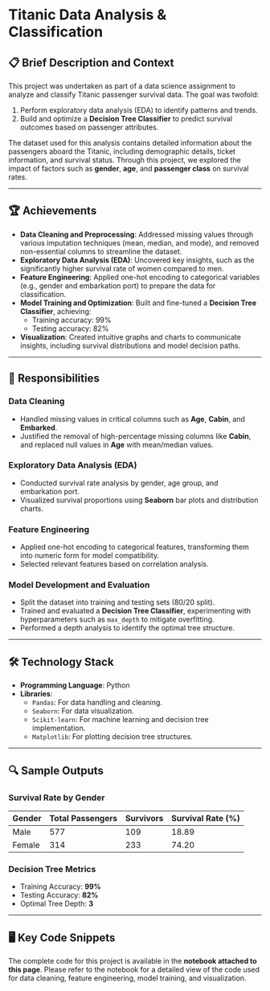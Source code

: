 # Titanic Data Analysis & Classification

## 📋 Brief Description and Context

This project was undertaken as part of a data science assignment to analyze and classify Titanic passenger survival data. The goal was twofold:
1. Perform exploratory data analysis (EDA) to identify patterns and trends.
2. Build and optimize a **Decision Tree Classifier** to predict survival outcomes based on passenger attributes.

The dataset used for this analysis contains detailed information about the passengers aboard the Titanic, including demographic details, ticket information, and survival status. Through this project, we explored the impact of factors such as **gender**, **age**, and **passenger class** on survival rates.

---

## 🏆 Achievements

- **Data Cleaning and Preprocessing**: Addressed missing values through various imputation techniques (mean, median, and mode), and removed non-essential columns to streamline the dataset.
- **Exploratory Data Analysis (EDA)**: Uncovered key insights, such as the significantly higher survival rate of women compared to men.
- **Feature Engineering**: Applied one-hot encoding to categorical variables (e.g., gender and embarkation port) to prepare the data for classification.
- **Model Training and Optimization**: Built and fine-tuned a **Decision Tree Classifier**, achieving:
  - Training accuracy: 99%
  - Testing accuracy: 82%
- **Visualization**: Created intuitive graphs and charts to communicate insights, including survival distributions and model decision paths.

---

## 🎯 Responsibilities

### Data Cleaning
- Handled missing values in critical columns such as **Age**, **Cabin**, and **Embarked**.
- Justified the removal of high-percentage missing columns like **Cabin**, and replaced null values in **Age** with mean/median values.

### Exploratory Data Analysis (EDA)
- Conducted survival rate analysis by gender, age group, and embarkation port.
- Visualized survival proportions using **Seaborn** bar plots and distribution charts.

### Feature Engineering
- Applied one-hot encoding to categorical features, transforming them into numeric form for model compatibility.
- Selected relevant features based on correlation analysis.

### Model Development and Evaluation
- Split the dataset into training and testing sets (80/20 split).
- Trained and evaluated a **Decision Tree Classifier**, experimenting with hyperparameters such as `max_depth` to mitigate overfitting.
- Performed a depth analysis to identify the optimal tree structure.

---

## 🛠️ Technology Stack

- **Programming Language**: Python  
- **Libraries**:
  - `Pandas`: For data handling and cleaning.
  - `Seaborn`: For data visualization.
  - `Scikit-learn`: For machine learning and decision tree implementation.
  - `Matplotlib`: For plotting decision tree structures.

---

## 🔍 Sample Outputs

### Survival Rate by Gender

| Gender | Total Passengers | Survivors | Survival Rate (%) |
|--------|------------------|-----------|-------------------|
| Male   | 577              | 109       | 18.89            |
| Female | 314              | 233       | 74.20            |

### Decision Tree Metrics
- Training Accuracy: **99%**
- Testing Accuracy: **82%**
- Optimal Tree Depth: **3**

---

## 🖥️ Key Code Snippets

The complete code for this project is available in the **notebook attached to this page**. Please refer to the notebook for a detailed view of the code used for data cleaning, feature engineering, model training, and visualization.

